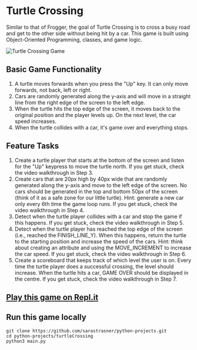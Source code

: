 # Turtle Crossing
Similar to that of Frogger, the goal of Turtle Crossing is to cross a busy road and get to the other side without being
hit by a car. This game is built using Object-Oriented Programming, classes, and game logic.

![Turtle Crossing Game](https://media.giphy.com/media/tUyiMvAqwDV2dnlVoz/giphy.gif)

## Basic Game Functionality
1. A turtle moves forwards when you press the "Up" key. It can only move forwards, not back, left or right.
1. Cars are randomly generated along the y-axis and will move in a straight line from the right edge of the screen to the left edge.
1. When the turtle hits the top edge of the screen, it moves back to the original position and the player levels up. On the next level, the car speed increases.
1. When the turtle collides with a car, it's game over and everything stops.

## Feature Tasks
1. Create a turtle player that starts at the bottom of the screen and listen for the "Up" keypress to move the turtle north. If you get stuck, check the video walkthrough in Step 3.
1. Create cars that are 20px high by 40px wide that are randomly generated along the y-axis and move to the left edge of the screen. No cars should be generated in the top and bottom 50px of the screen (think of it as a safe zone for our little turtle). Hint: generate a new car only every 6th time the game loop runs. If you get stuck, check the video walkthrough in Step 4.
1. Detect when the turtle player collides with a car and stop the game if this happens. If you get stuck, check the video walkthrough in Step 5.
1. Detect when the turtle player has reached the top edge of the screen (i.e., reached the FINISH_LINE_Y). When this happens, return the turtle to the starting position and increase the speed of the cars. Hint: think about creating an attribute and using the MOVE_INCREMENT to increase the car speed. If you get stuck, check the video walkthrough in Step 6.
1. Create a scoreboard that keeps track of which level the user is on. Every time the turtle player does a successful crossing, the level should increase. When the turtle hits a car, GAME OVER should be displayed in the centre. If you get stuck, check the video walkthrough in Step 7.


## [Play this game on Repl.it](https://replit.com/@SaraStrasner/python-projects#turtleCrossing/main.py)

## Run this game locally
```
git clone https://github.com/sarastrasner/python-projects.git
cd python-projects/turtleCrossing
python3 main.py


